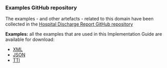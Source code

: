 
### Examples GitHub repository

The examples - and other artefacts - related  to this domain have been collected in the [Hospital Discharge Report GitHub repository](https://github.com/hl7-eu/xpandh-hdr)

**Examples:** all the examples that are used in this Implementation Guide are available for download:

- [XML](examples.xml.zip)
- [JSON](examples.json.zip)
- [TTl](examples.ttl.zip)
